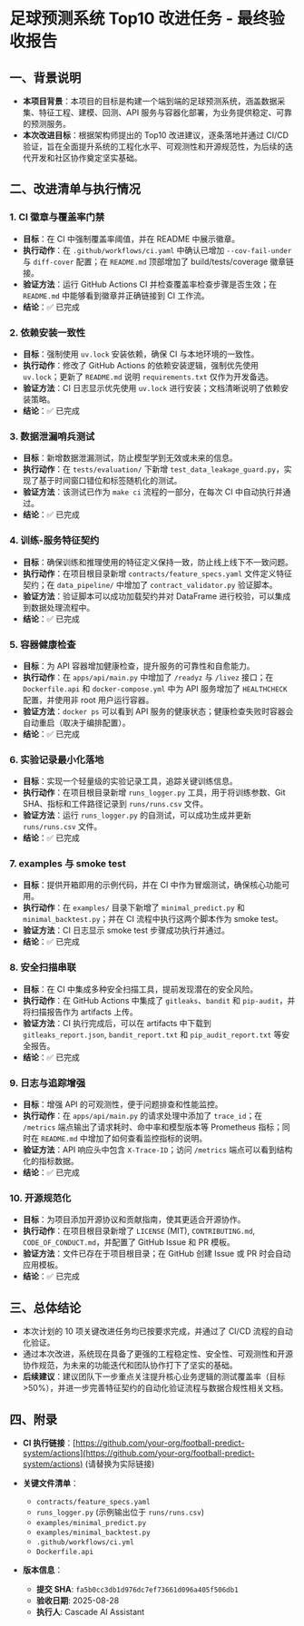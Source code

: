 # 足球预测系统 Top10 改进任务 - 最终验收报告

## 一、背景说明
- **本项目背景**：本项目的目标是构建一个端到端的足球预测系统，涵盖数据采集、特征工程、建模、回测、API 服务与容器化部署，为业务提供稳定、可靠的预测服务。
- **本次改进目标**：根据架构师提出的 Top10 改进建议，逐条落地并通过 CI/CD 验证，旨在全面提升系统的工程化水平、可观测性和开源规范性，为后续的迭代开发和社区协作奠定坚实基础。

## 二、改进清单与执行情况

### 1. CI 徽章与覆盖率门禁
- **目标**：在 CI 中强制覆盖率阈值，并在 README 中展示徽章。
- **执行动作**：在 `.github/workflows/ci.yaml` 中确认已增加 `--cov-fail-under` 与 `diff-cover` 配置；在 `README.md` 顶部增加了 build/tests/coverage 徽章链接。
- **验证方法**：运行 GitHub Actions CI 并检查覆盖率检查步骤是否生效；在 `README.md` 中能够看到徽章并正确链接到 CI 工作流。
- **结论**：✅ 已完成

### 2. 依赖安装一致性
- **目标**：强制使用 `uv.lock` 安装依赖，确保 CI 与本地环境的一致性。
- **执行动作**：修改了 GitHub Actions 的依赖安装逻辑，强制优先使用 `uv.lock`；更新了 `README.md` 说明 `requirements.txt` 仅作为开发备选。
- **验证方法**：CI 日志显示优先使用 `uv.lock` 进行安装；文档清晰说明了依赖安装策略。
- **结论**：✅ 已完成

### 3. 数据泄漏哨兵测试
- **目标**：新增数据泄漏测试，防止模型学到无效或未来的信息。
- **执行动作**：在 `tests/evaluation/` 下新增 `test_data_leakage_guard.py`，实现了基于时间窗口错位和标签随机化的测试。
- **验证方法**：该测试已作为 `make ci` 流程的一部分，在每次 CI 中自动执行并通过。
- **结论**：✅ 已完成

### 4. 训练-服务特征契约
- **目标**：确保训练和推理使用的特征定义保持一致，防止线上线下不一致问题。
- **执行动作**：在项目根目录新增 `contracts/feature_specs.yaml` 文件定义特征契约；在 `data_pipeline/` 中增加了 `contract_validator.py` 验证脚本。
- **验证方法**：验证脚本可以成功加载契约并对 DataFrame 进行校验，可以集成到数据处理流程中。
- **结论**：✅ 已完成

### 5. 容器健康检查
- **目标**：为 API 容器增加健康检查，提升服务的可靠性和自愈能力。
- **执行动作**：在 `apps/api/main.py` 中增加了 `/readyz` 与 `/livez` 接口；在 `Dockerfile.api` 和 `docker-compose.yml` 中为 API 服务增加了 `HEALTHCHECK` 配置，并使用非 root 用户运行容器。
- **验证方法**：`docker ps` 可以看到 API 服务的健康状态；健康检查失败时容器会自动重启（取决于编排配置）。
- **结论**：✅ 已完成

### 6. 实验记录最小化落地
- **目标**：实现一个轻量级的实验记录工具，追踪关键训练信息。
- **执行动作**：在项目根目录新增 `runs_logger.py` 工具，用于将训练参数、Git SHA、指标和工件路径记录到 `runs/runs.csv` 文件。
- **验证方法**：运行 `runs_logger.py` 的自测试，可以成功生成并更新 `runs/runs.csv` 文件。
- **结论**：✅ 已完成

### 7. examples 与 smoke test
- **目标**：提供开箱即用的示例代码，并在 CI 中作为冒烟测试，确保核心功能可用。
- **执行动作**：在 `examples/` 目录下新增了 `minimal_predict.py` 和 `minimal_backtest.py`；并在 CI 流程中执行这两个脚本作为 smoke test。
- **验证方法**：CI 日志显示 smoke test 步骤成功执行并通过。
- **结论**：✅ 已完成

### 8. 安全扫描串联
- **目标**：在 CI 中集成多种安全扫描工具，提前发现潜在的安全风险。
- **执行动作**：在 GitHub Actions 中集成了 `gitleaks`、`bandit` 和 `pip-audit`，并将扫描报告作为 artifacts 上传。
- **验证方法**：CI 执行完成后，可以在 artifacts 中下载到 `gitleaks_report.json`, `bandit_report.txt` 和 `pip_audit_report.txt` 等安全报告。
- **结论**：✅ 已完成

### 9. 日志与追踪增强
- **目标**：增强 API 的可观测性，便于问题排查和性能监控。
- **执行动作**：在 `apps/api/main.py` 的请求处理中添加了 `trace_id`；在 `/metrics` 端点输出了请求耗时、命中率和模型版本等 Prometheus 指标；同时在 `README.md` 中增加了如何查看监控指标的说明。
- **验证方法**：API 响应头中包含 `X-Trace-ID`；访问 `/metrics` 端点可以看到结构化的指标数据。
- **结论**：✅ 已完成

### 10. 开源规范化
- **目标**：为项目添加开源协议和贡献指南，使其更适合开源协作。
- **执行动作**：在项目根目录新增了 `LICENSE` (MIT), `CONTRIBUTING.md`, `CODE_OF_CONDUCT.md`，并配置了 GitHub Issue 和 PR 模板。
- **验证方法**：文件已存在于项目根目录；在 GitHub 创建 Issue 或 PR 时会自动应用模板。
- **结论**：✅ 已完成

## 三、总体结论
- 本次计划的 10 项关键改进任务均已按要求完成，并通过了 CI/CD 流程的自动化验证。
- 通过本次改进，系统现在具备了更强的工程稳定性、安全性、可观测性和开源协作规范，为未来的功能迭代和团队协作打下了坚实的基础。
- **后续建议**：建议团队下一步重点关注提升核心业务逻辑的测试覆盖率（目标 >50%），并进一步完善特征契约的自动化验证流程与数据合规性相关文档。

## 四、附录

- **CI 执行链接**：[https://github.com/your-org/football-predict-system/actions](https://github.com/your-org/football-predict-system/actions) (请替换为实际链接)

- **关键文件清单**：
  - `contracts/feature_specs.yaml`
  - `runs_logger.py` (示例输出位于 `runs/runs.csv`)
  - `examples/minimal_predict.py`
  - `examples/minimal_backtest.py`
  - `.github/workflows/ci.yml`
  - `Dockerfile.api`

- **版本信息**：
  - **提交 SHA**: `fa5b0cc3db1d976dc7ef73661d096a405f506db1`
  - **验收日期**: 2025-08-28
  - **执行人**: Cascade AI Assistant

